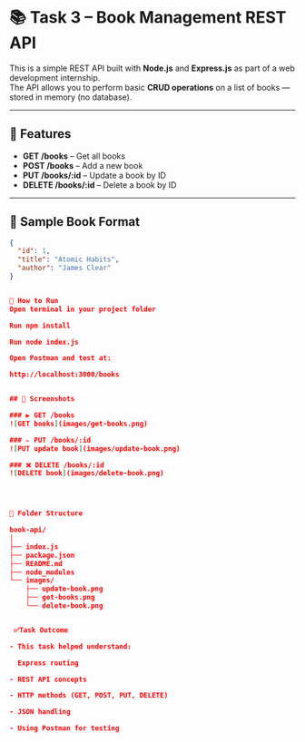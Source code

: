 # 📚 Task 3 – Book Management REST API

This is a simple REST API built with **Node.js** and **Express.js** as part of a web development internship.  
The API allows you to perform basic **CRUD operations** on a list of books — stored in memory (no database).

---

## 🚀 Features

- **GET /books** – Get all books
- **POST /books** – Add a new book
- **PUT /books/:id** – Update a book by ID
- **DELETE /books/:id** – Delete a book by ID

---

## 💾 Sample Book Format

```json
{
  "id": 1,
  "title": "Atomic Habits",
  "author": "James Clear"
}


🧪 How to Run
Open terminal in your project folder

Run npm install

Run node index.js

Open Postman and test at:

http://localhost:3000/books


## 📸 Screenshots

### ▶️ GET /books
![GET books](images/get-books.png)

### ✏️ PUT /books/:id
![PUT update book](images/update-book.png)

### ❌ DELETE /books/:id
![DELETE book](images/delete-book.png)




📂 Folder Structure

book-api/
│
├── index.js          
├── package.json       
├── README.md
├── node_modules   
└── images/            
    ├── update-book.png
    ├── get-books.png
    └── delete-book.png


 ✅Task Outcome

- This task helped understand:

  Express routing

- REST API concepts

- HTTP methods (GET, POST, PUT, DELETE)

- JSON handling

- Using Postman for testing
